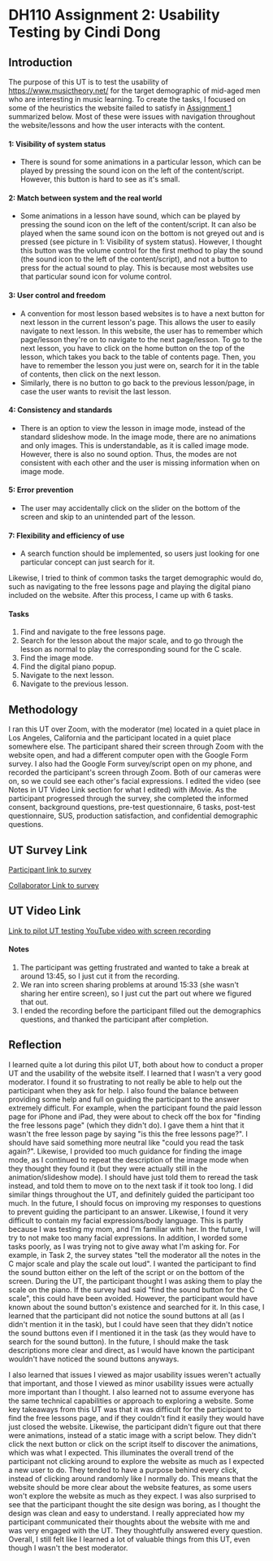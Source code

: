 # DH110 Assignment 2: Usability Testing by Cindi Dong

## Introduction
The purpose of this UT is to test the usability of https://www.musictheory.net/ for the target demographic of mid-aged men who are interesting in music learning. To create the tasks, I focused on some of the heuristics the website failed to satisfy in [Assignment 1](https://github.com/cindidong/DH110/tree/main/Assignments/1) summarized below. Most of these were issues with navigation throughout the website/lessons and how the user interacts with the content. 

#### 1: Visibility of system status
- There is sound for some animations in a particular lesson, which can be played by pressing the sound icon on the left of the content/script. However, this button is hard to see as it's small.

#### 2: Match between system and the real world
- Some animations in a lesson have sound, which can be played by pressing the sound icon on the left of the content/script. It can also be played when the same sound icon on the bottom is not greyed out and is pressed (see picture in 1: Visibility of system status). However, I thought this button was the volume control for the first method to play the sound (the sound icon to the left of the content/script), and not a button to press for the actual sound to play. This is because most websites use that particular sound icon for volume control.

#### 3: User control and freedom
- A convention for most lesson based websites is to have a next button for next lesson in the current lesson's page. This allows the user to easily navigate to next lesson. In this website, the user has to remember which page/lesson they're on to navigate to the next page/lesson. To go to the next lesson, you have to click on the home button on the top of the lesson, which takes you back to the table of contents page. Then, you have to remember the lesson you just were on, search for it in the table of contents, then click on the next lesson.
- Similarly, there is no button to go back to the previous lesson/page, in case the user wants to revisit the last lesson.

#### 4: Consistency and standards
- There is an option to view the lesson in image mode, instead of the standard slideshow mode. In the image mode, there are no animations and only images. This is understandable, as it is called image mode. However, there is also no sound option. Thus, the modes are not consistent with each other and the user is missing information when on image mode.

#### 5: Error prevention
- The user may accidentally click on the slider on the bottom of the screen and skip to an unintended part of the lesson.

#### 7: Flexibility and efficiency of use
- A search function should be implemented, so users just looking for one particular concept can just search for it.

Likewise, I tried to think of common tasks the target demographic would do, such as navigating to the free lessons page and playing the digital piano included on the website. After this process, I came up with 6 tasks.

#### Tasks
1. Find and navigate to the free lessons page. 
2. Search for the lesson about the major scale, and to go through the lesson as normal to play the corresponding sound for the C scale. 
3. Find the image mode. 
4. Find the digital piano popup. 
5. Navigate to the next lesson. 
6. Navigate to the previous lesson.

## Methodology
I ran this UT over Zoom, with the moderator (me) located in a quiet place in Los Angeles, California and the participant located in a quiet place somewhere else. The participant shared their screen through Zoom with the website open, and had a different computer open with the Google Form survey. I also had the Google Form survey/script open on my phone, and recorded the participant's screen through Zoom. Both of our cameras were on, so we could see each other's facial expressions. I edited the video (see Notes in UT Video Link section for what I edited) with iMovie. As the participant progressed through the survey, she completed the informed consent, background questions, pre-test questionnaire, 6 tasks, post-test questionnaire, SUS, production satisfaction, and confidential demographic questions.

## UT Survey Link
[Participant link to survey](https://forms.gle/Q8WH9w9curxn34UU9)

[Collaborator Link to survey](https://docs.google.com/forms/d/1P16lFUrZ5R9X-d3CkkdshL4UVUTuAK8UzyUDYbzs3rU/edit?usp=sharing)

## UT Video Link
[Link to pilot UT testing YouTube video with screen recording](https://youtu.be/VfO5F0VYkOY)

#### Notes
1. The participant was getting frustrated and wanted to take a break at around 13:45, so I just cut it from the recording.
2. We ran into screen sharing problems at around 15:33 (she wasn't sharing her entire screen), so I just cut the part out where we figured that out.
3. I ended the recording before the participant filled out the demographics questions, and thanked the participant after completion.

## Reflection
I learned quite a lot during this pilot UT, both about how to conduct a proper UT and the usability of the website itself. I learned that I wasn't a very good moderator. I found it so frustrating to not really be able to help out the participant when they ask for help. I also found the balance between providing some help and full on guiding the participant to the answer extremely difficult. For example, when the participant found the paid lesson page for iPhone and iPad, they were about to check off the box for "finding the free lessons page" (which they didn't do). I gave them a hint that it wasn't the free lesson page by saying "is this the free lessons page?". I should have said something more neutral like "could you read the task again?". Likewise, I provided too much guidance for finding the image mode, as I continued to repeat the description of the image mode when they thought they found it (but they were actually still in the animation/slideshow mode). I should have just told them to reread the task instead, and told them to move on to the next task if it took too long. I did similar things throughout the UT, and definitely guided the participant too much. In the future, I should focus on improving my responses to questions to prevent guiding the participant to an answer. Likewise, I found it very difficult to contain my facial expressions/body language. This is partly because I was testing my mom, and I'm familiar with her. In the future, I will try to not make too many facial expressions. In addition, I worded some tasks poorly, as I was trying not to give away what I'm asking for. For example, in Task 2, the survey states "tell the moderator all the notes in the C major scale and play the scale out loud". I wanted the participant to find the sound button either on the left of the script or on the bottom of the screen. During the UT, the participant thought I was asking them to play the scale on the piano. If the survey had said "find the sound button for the C scale", this could have been avoided. However, the participant would have known about the sound button's existence and searched for it. In this case, I learned that the participant did not notice the sound buttons at all (as I didn't mention it in the task), but I could have seen that they didn't notice the sound buttons even if I mentioned it in the task (as they would have to search for the sound button). In the future, I should make the task descriptions more clear and direct, as I would have known the participant wouldn't have noticed the sound buttons anyways.

I also learned that issues I viewed as major usability issues weren't actually that important, and those I viewed as minor usability issues were actually more important than I thought. I also learned not to assume everyone has the same technical capabilities or approach to exploring a website. Some key takeaways from this UT was that it was difficult for the participant to find the free lessons page, and if they couldn't find it easily they would have just closed the website. Likewise, the participant didn't figure out that there were animations, instead of a static image with a script below. They didn't click the next button or click on the script itself to discover the animations, which was what I expected. This illuminates the overall trend of the participant not clicking around to explore the website as much as I expected a new user to do. They tended to have a purpose behind every click, instead of clicking around randomly like I normally do. This means that the website should be more clear about the website features, as some users won't explore the website as much as they expect. I was also surprised to see that the participant thought the site design was boring, as I thought the design was clean and easy to understand. I really appreciated how my participant communicated their thoughts about the website with me and was very engaged with the UT. They thoughtfully answered every question. Overall, I still felt like I learned a lot of valuable things from this UT, even though I wasn't the best moderator.
